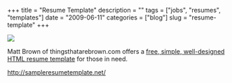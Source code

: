 +++
title = "Resume Template"
description = ""
tags = ["jobs", "resumes", "templates"]
date = "2009-06-11"
categories = ["blog"]
slug = "resume-template"
+++



  <div class="notebook-screenshot"><a href="http://sampleresumetemplate.net/"><img src="//media.konigi.com/bluga/wt4a311a218d434_0.jpg"/></a></div><p>Matt Brown of thingsthatarebrown.com offers a <a href="http://sampleresumetemplate.net/">free, simple, well-designed HTML resume template</a> for those in need.</p>
    
  <a href="http://sampleresumetemplate.net/">http://sampleresumetemplate.net/</a>

